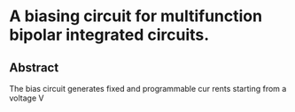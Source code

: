 # A biasing circuit for multifunction bipolar integrated circuits.

## Abstract
The bias circuit generates fixed and programmable cur rents starting from a voltage V